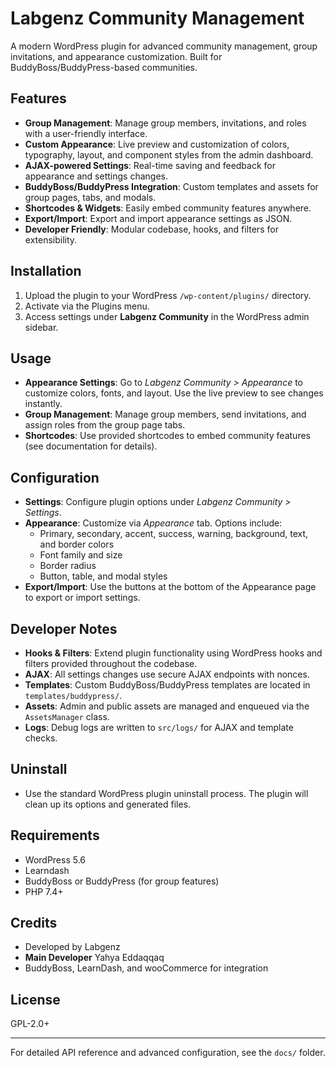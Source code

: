 # Labgenz Community Management

A modern WordPress plugin for advanced community management, group invitations, and appearance customization. Built for BuddyBoss/BuddyPress-based communities.

## Features

- **Group Management**: Manage group members, invitations, and roles with a user-friendly interface.
- **Custom Appearance**: Live preview and customization of colors, typography, layout, and component styles from the admin dashboard.
- **AJAX-powered Settings**: Real-time saving and feedback for appearance and settings changes.
- **BuddyBoss/BuddyPress Integration**: Custom templates and assets for group pages, tabs, and modals.
- **Shortcodes & Widgets**: Easily embed community features anywhere.
- **Export/Import**: Export and import appearance settings as JSON.
- **Developer Friendly**: Modular codebase, hooks, and filters for extensibility.

## Installation

1. Upload the plugin to your WordPress `/wp-content/plugins/` directory.
2. Activate via the Plugins menu.
3. Access settings under **Labgenz Community** in the WordPress admin sidebar.

## Usage

- **Appearance Settings**: Go to *Labgenz Community > Appearance* to customize colors, fonts, and layout. Use the live preview to see changes instantly.
- **Group Management**: Manage group members, send invitations, and assign roles from the group page tabs.
- **Shortcodes**: Use provided shortcodes to embed community features (see documentation for details).

## Configuration

- **Settings**: Configure plugin options under *Labgenz Community > Settings*.
- **Appearance**: Customize via *Appearance* tab. Options include:
  - Primary, secondary, accent, success, warning, background, text, and border colors
  - Font family and size
  - Border radius
  - Button, table, and modal styles
- **Export/Import**: Use the buttons at the bottom of the Appearance page to export or import settings.

## Developer Notes

- **Hooks & Filters**: Extend plugin functionality using WordPress hooks and filters provided throughout the codebase.
- **AJAX**: All settings changes use secure AJAX endpoints with nonces.
- **Templates**: Custom BuddyBoss/BuddyPress templates are located in `templates/buddypress/`.
- **Assets**: Admin and public assets are managed and enqueued via the `AssetsManager` class.
- **Logs**: Debug logs are written to `src/logs/` for AJAX and template checks.

## Uninstall

- Use the standard WordPress plugin uninstall process. The plugin will clean up its options and generated files.

## Requirements

- WordPress 5.6
- Learndash
- BuddyBoss or BuddyPress (for group features)
- PHP 7.4+

## Credits

- Developed by Labgenz
- **Main Developer** Yahya Eddaqqaq
- BuddyBoss, LearnDash, and wooCommerce for integration

## License

GPL-2.0+

---
For detailed API reference and advanced configuration, see the `docs/` folder.
